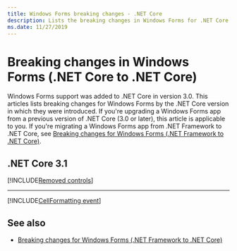 ```yaml
---
title: Windows Forms breaking changes - .NET Core
description: Lists the breaking changes in Windows Forms for .NET Core.
ms.date: 11/27/2019
---
```

# Breaking changes in Windows Forms (.NET Core to .NET Core)

Windows Forms support was added to .NET Core in version 3.0. This articles lists breaking changes for Windows Forms by the .NET Core version in which they were introduced. If you're upgrading a Windows Forms app from a previous version of .NET Core (3.0 or later), this article is applicable to you. If you're migrating a Windows Forms app from .NET Framework to .NET Core, see [Breaking changes for Windows Forms (.NET Framework to .NET Core)](../porting/winforms-breaking-changes.md).

## .NET Core 3.1

[!INCLUDE[Removed controls](~/includes/core-changes/windowsforms/3.1/remove-controls-3.1.md)]

***

[!INCLUDE[CellFormatting event](~/includes/core-changes/windowsforms/3.1/cellformatting-event-not-raised.md)]

## See also

- [Breaking changes for Windows Forms (.NET Framework to .NET Core)](../porting/winforms-breaking-changes.md)
